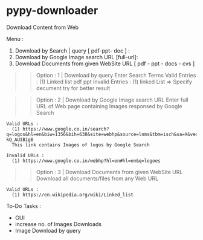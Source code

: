 # pypy-downloader

Download Content from Web

Menu :

1. Download by Search | query [ pdf-ppt- doc ] :
2. Download by Google Image search URL [full-url]:
3. Download Documents from given WebSite URL [ pdf - ppt - docs - cvs ]

>> Option : 1 | Download by query
    Enter Search Terms
    Valid Entries :
      (1) Linked list pdf ppt
    Invalid Entries :
      (1) linked List => Specify decument try for better result

>> Option : 2 | Download by Google Image search URL
    Enter full URL of Web page containing Images responsed by Google Search
    
    Valid URLs :
      (1) https://www.google.co.in/search?q=logos&hl=en&biw=1356&bih=638&site=webhp&source=lnms&tbm=isch&sa=X&ved=0ahUKEwjWx8nFiqzLAhWDVI4KHZOpD-kQ_AUIBigB
      This link contains Images of logos by Google Search
      
    Invalid URLs :
      (1) https://www.google.co.in/webhp?hl=en#hl=en&q=logoes
        
>> Option : 3 | Download Documents from given WebSite URL 
    Download all documents/files from any Web URL
    
    Valid URLs :
      (1) https://en.wikipedia.org/wiki/Linked_list

To-Do Tasks :
- GUI
- increase no. of Images Downloads
- Image Download by query
